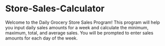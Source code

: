 # Store-Sales-Calculator
Welcome to the Daily Grocery Store Sales Program!  This program will help you input daily sales amounts for a week and calculate the minimum, maximum, total, and average sales.  You will be prompted to enter sales amounts for each day of the week. 
